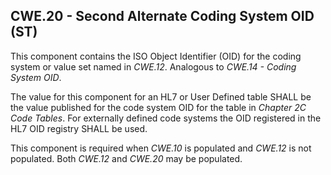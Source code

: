 ## CWE.20 - Second Alternate Coding System OID (ST)

This component contains the ISO Object Identifier (OID) for the coding system or value set named in _CWE.12_. Analogous to _CWE.14 - Coding System OID_.

The value for this component for an HL7 or User Defined table SHALL be the value published for the code system OID for the table in _Chapter 2C Code Tables_. For externally defined code systems the OID registered in the HL7 OID registry SHALL be used.

This component is required when _CWE.10_ is populated and _CWE.12_ is not populated. Both _CWE.12_ and _CWE.20_ may be populated.
